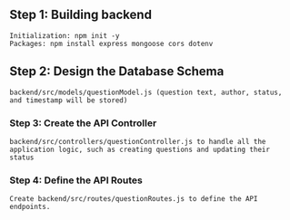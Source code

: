 ## Step 1: Building backend

    Initialization: npm init -y
    Packages: npm install express mongoose cors dotenv

## Step 2: Design the Database Schema

    backend/src/models/questionModel.js (question text, author, status, and timestamp will be stored)

### Step 3: Create the API Controller

    backend/src/controllers/questionController.js to handle all the application logic, such as creating questions and updating their status

### Step 4: Define the API Routes

    Create backend/src/routes/questionRoutes.js to define the API endpoints.
